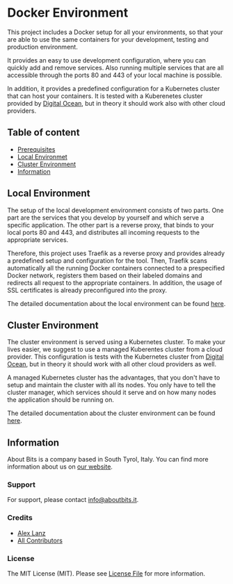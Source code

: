 Docker Environment
==================

This project includes a Docker setup for all your environments, so that your are able to use the same containers for your development, testing and production environment.

It provides an easy to use development configuration, where you can quickly add and remove services. Also running multiple services that are all accessible through the ports 80 and 443 of your local machine is possible.

In addition, it provides a predefined configuration for a Kubernetes cluster that can host your containers. It is tested with a Kuberenetes cluster provided by [Digital Ocean](https://www.digitalocean.com/products/kubernetes/), but in theory it should work also with other cloud providers.

## Table of content

- [Prerequisites](#prerequisites)
- [Local Environmet](#local-environment)
- [Cluster Environment](#cluster-environment)
- [Information](#information)

## Local Environment

The setup of the local development environment consists of two parts. One part are the services that you develop by yourself and which serve a specific application. The other part is a reverse proxy, that binds to your local ports 80 and 443, and distributes all incoming requests to the appropriate services.

Therefore, this project uses Traefik as a reverse proxy and provides already a predefined setup and configuration for the tool. Then, Traefik scans automatically all the running Docker containers connected to a prespecified Docker network, registers them based on their labeled domains and redirects all request to the appropriate containers. In addition, the usage of SSL certificates is already preconfigured into the proxy.

The detailed documentation about the local environment can be found [here](local/readme.md).

## Cluster Environment

The cluster environment is served using a Kubernetes cluster. To make your lives easier, we suggest to use a managed Kuberentes cluster from a cloud provider. This configuration is tests with the Kubernetes cluster from [Digital Ocean](https://www.digitalocean.com/products/kubernetes/), but in theory it should work with all other cloud providers as well.

A managed Kubernetes cluster has the advantages, that you don't have to setup and maintain the cluster with all its nodes. You only have to tell the cluster manager, which services should it serve and on how many nodes the application should be running on.

The detailed documentation about the cluster environment can be found [here](cluster/readme.md).

## Information

About Bits is a company based in South Tyrol, Italy. You can find more information about us on [our website](https://aboutbits.it).

### Support

For support, please contact [info@aboutbits.it](mailto:info@aboutbits.it).

### Credits

- [Alex Lanz](https://github.com/alexlanz)
- [All Contributors](../../contributors)

### License

The MIT License (MIT). Please see [License File](license.md) for more information.
